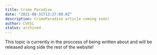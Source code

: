 ```yaml
---
title: Crime Paradise
date: "2021-08-31T13:27:00.0Z"
description: CrimeParadise article coming soon!
author: CVXSL
status: archived
---
```

This topic is currently in the proccess of being written about and will be released along side the rest of the website!
